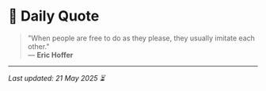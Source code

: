 # 📜 Daily Quote

> "When people are free to do as they please, they usually imitate each other."  
> — **Eric Hoffer**

---

_Last updated: 21 May 2025 ⏳_
